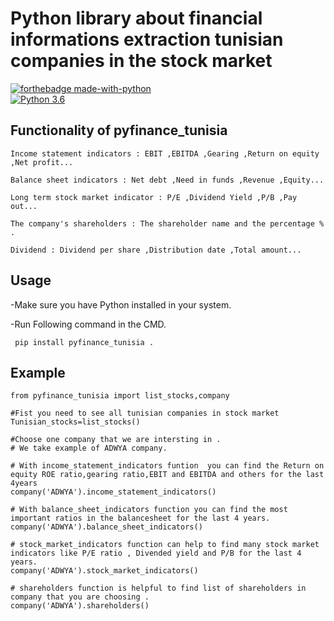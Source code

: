 # Python library about financial informations extraction tunisian companies in the stock market
[![forthebadge made-with-python](http://ForTheBadge.com/images/badges/made-with-python.svg)](https://www.python.org/)                 
[![Python 3.6](https://img.shields.io/badge/python-3.6-blue.svg)](https://www.python.org/downloads/release/python-360/)   

## Functionality of pyfinance_tunisia

    Income statement indicators : EBIT ,EBITDA ,Gearing ,Return on equity ,Net profit...

    Balance sheet indicators : Net debt ,Need in funds ,Revenue ,Equity...

    Long term stock market indicator : P/E ,Dividend Yield ,P/B	,Pay out...	

    The company's shareholders : The shareholder name and the percentage % .

    Dividend : Dividend per share ,Distribution date ,Total amount...
## Usage

-Make sure you have Python installed in your system.

-Run Following command in the CMD.
 ```
  pip install pyfinance_tunisia .
  ```
## Example

 ```
from pyfinance_tunisia import list_stocks,company

#Fist you need to see all tunisian companies in stock market
Tunisian_stocks=list_stocks()

#Choose one company that we are intersting in .
# We take example of ADWYA company.

# With income_statement_indicators funtion  you can find the Return on equity ROE ratio,gearing ratio,EBIT and EBITDA and others for the last 4years
company('ADWYA').income_statement_indicators()

# With balance_sheet_indicators function you can find the most important ratios in the balancesheet for the last 4 years.
company('ADWYA').balance_sheet_indicators()

# stock_market_indicators function can help to find many stock market indicators like P/E ratio , Divended yield and P/B for the last 4 years.
company('ADWYA').stock_market_indicators()

# shareholders function is helpful to find list of shareholders in company that you are choosing .
company('ADWYA').shareholders()
  ```

